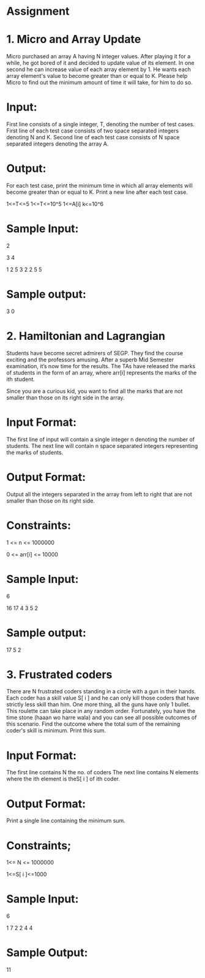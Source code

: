 # Assignment
# 1. Micro and Array Update
Micro purchased an array A having N integer values. After playing it for a while, he got bored of it and decided to update value of its element. In one second he can increase value of each array element by 1. He wants each array element's value to become greater than or equal to K. Please help Micro to find out the minimum amount of time it will take, for him to do so. 

# Input:
First line consists of a single integer, T, denoting the number of test cases. First line of each test case consists of two space separated integers denoting N and K. Second line of each test case consists of N space separated integers denoting the array A.

# Output:
For each test case, print the minimum time in which all array elements will become greater than or equal to K. Print a new line after each test case. 

1<=T<=5 1<=T<=10^5 1<=A[i] k<=10^6

# Sample Input:
2

3 4

1 2 5 3 2 2 5 5

# Sample output:
3 0

# 2. Hamiltonian and Lagrangian
Students have become secret admirers of SEGP. They find the course exciting and the professors amusing. After a superb Mid Semester examination, it’s now time for the results. The TAs have released the marks of students in the form of an array, where arr[i] represents the marks of the ith student.

Since you are a curious kid, you want to find all the marks that are not smaller than those on its right side in the array.

# Input Format:
The first line of input will contain a single integer n denoting the number of students. The next line will contain n space separated integers representing the marks of students.

# Output Format:
Output all the integers separated in the array from left to right that are not smaller than those on its right side.

# Constraints:
1 <= n <= 1000000

0 <= arr[i] <= 10000

# Sample Input:
6

16 17 4 3 5 2

# Sample output:
17 5 2

# 3. Frustrated coders
There are N frustrated coders standing in a circle with a gun in their hands. Each coder has a skill value S[ i ] and he can only kill those coders that have strictly less skill than him. One more thing, all the guns have only 1 bullet. This roulette can take place in any random order. Fortunately, you have the time stone (haaan wo harre wala) and you can see all possible outcomes of this scenario. Find the outcome where the total sum of the remaining coder's skill is minimum. Print this sum.

# Input Format:
The first line contains N the no. of coders The next line contains N elements where the ith element is theS[ i ] of ith coder.

# Output Format:
Print a single line containing the minimum sum.

# Constraints;
1<= N <= 1000000

1<=S[ i ]<=1000

# Sample Input:
6

1 7 2 2 4 4

# Sample Output:
11
